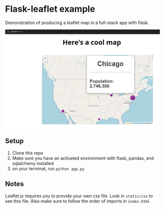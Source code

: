 # Flask-leaflet example

Demonstration of producing a leaflet map in a full-stack app with flask.

![pic](demo_picture.png)

## Setup
1. Clone this repo
2. Make sure you have an activated environment with flask, pandas, and sqlalchemy installed
3. on your terminal, run `python app.py`

## Notes
Leaflet.js requires you to provide your own css file. Look in `static/css` to see this file. Also make sure to follow the order of imports in `index.html`

